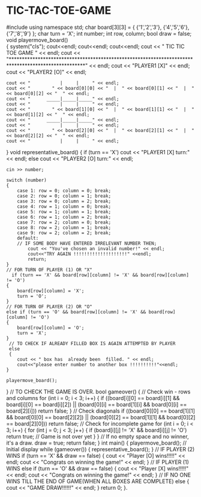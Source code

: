 # TIC-TAC-TOE-GAME
#include <iostream>
using namespace std;
char board[3][3] = {
    {'1','2','3'},
    {'4','5','6'},
    {'7','8','9'}
};
  char turn = 'X';
int number;
int row, column;
bool draw = false;
void playermove_board()  
{
    system("cls");
    cout<<endl;
    cout<<endl;
    cout<<endl;
    cout << "      TIC    TIC    TOE   GAME     " << endl;
    cout << "****************************************************************************************************" << endl;
    cout << "PLAYER1 [X]" << endl;
    cout << "PLAYER2 [O]" << endl;

    cout << "           |     |     " << endl;
    cout << "        " << board[0][0] << "  |  " << board[0][1] << "  |  " << board[0][2] << "  " << endl;
    cout << "      _____|_____|_____" << endl;
    cout << "           |     |     " << endl;
    cout << "        " << board[1][0] << "  |  " << board[1][1] << "  |  " << board[1][2] << "  " << endl;
    cout << "      _____|_____|_____" << endl;
    cout << "           |     |     " << endl;
    cout << "        " << board[2][0] << "  |  " << board[2][1] << "  |  " << board[2][2] << "  " << endl;
    cout << "           |     |     " << endl;
}
 void representative_board() 
 {
    if (turn == 'X')
        cout << "PLAYER1 [X]  turn:" << endl;
    else
        cout << "PLAYER2 [O]  turn:" << endl;

    cin >> number;

    switch (number) 
    {
        case 1: row = 0; column = 0; break;
        case 2: row = 0; column = 1; break;
        case 3: row = 0; column = 2; break;
        case 4: row = 1; column = 0; break;
        case 5: row = 1; column = 1; break;
        case 6: row = 1; column = 2; break;
        case 7: row = 2; column = 0; break;
        case 8: row = 2; column = 1; break;
        case 9: row = 2; column = 2; break;
        default:
        // IF SOME BODY HAVE ENTERED IRRELEVANT NUMBER THEN;
            cout << "You've chosen an invalid number!" << endl;
            cout<<"TRY AGAIN !!!!!!!!!!!!!!!!!!!!" <<endl;
            return;
    }
    // FOR TURN OF PLAYER (1) OR "X"
      if (turn == 'X' && board[row][column] != 'X' && board[row][column] != 'O') 
    {
        board[row][column] = 'X';
        turn = 'O';
    } 
    // FOR TURN OF PLAYER (2) OR "O"
    else if (turn == 'O' && board[row][column] != 'X' && board[row][column] != 'O') 
    {
        board[row][column] = 'O';
        turn = 'X';
    }
     // TO CHECK IF ALREADY FILLED BOX IS AGAIN ATTEMPTED BY PLAYER 
     else 
     {
        cout << " box has  already been  filled. " << endl;
        cout<<"please enter number to another box !!!!!!!!!!"<<endl;
    }

    playermove_board();
}
    // TO CHECK THE GAME IS OVER.
   bool gameover() 
   {
    // Check win - rows and columns
    for (int i = 0; i < 3; i++) 
    {
        if ((board[i][0] == board[i][1] && board[i][0] == board[i][2]) ||
            (board[0][i] == board[1][i] && board[0][i] == board[2][i]))
            return false;
    }
     // Check diagonals
    if ((board[0][0] == board[1][1] && board[0][0] == board[2][2]) ||
        (board[0][2] == board[1][1] && board[0][2] == board[2][0]))
        return false;
    // Check for incomplete game
    for (int i = 0; i < 3; i++) 
    {
        for (int j = 0; j < 3; j++) 
        {
            if (board[i][j] != 'X' && board[i][j] != 'O')
                return true;  // Game is not over yet
        }
    }
    // If no empty space and no winner, it's a draw.
    draw = true;
    return false;
}
     int main() 
     {
    playermove_board();  // Initial display
     while (gameover()) 
     {
        representative_board();
    }
    // IF PLAYER (2) WINS 
    if (turn == 'X' && draw == false) 
    {
        cout << "Player [O] wins!!!!!" << endl;
        cout << "Congrats on winning the game!" << endl;
    }
    // IF PLAYER (1) WINS
     else if (turn == 'O' && draw == false) 
     {
        cout << "Player [X] wins!!!!!" << endl;
        cout << "Congrats on winning the game!" << endl;
    }
    // IF  NO ONE WINS TILL THE END OF GAME(WHEN ALL BOXES ARE COMPLETE)
     else 
     {
        cout << "GAME DRAW!!!!!!" << endl;
    }
    return 0;
}.
